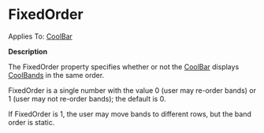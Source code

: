 




<h1 class="heading"><span class="name">FixedOrder</span></h1>

Applies To: [CoolBar](../a-z/coolbar.md)


**Description**


The FixedOrder property specifies whether or not the [CoolBar](../a-z/coolbar.md) displays [CoolBands](../a-z/coolband.md) in the same order.


FixedOrder is a single number with the value 0 (user may re-order bands) or 1 (user may not re-order bands); the default is 0.


If FixedOrder is 1, the user may move bands to different rows, but the band order is static.



